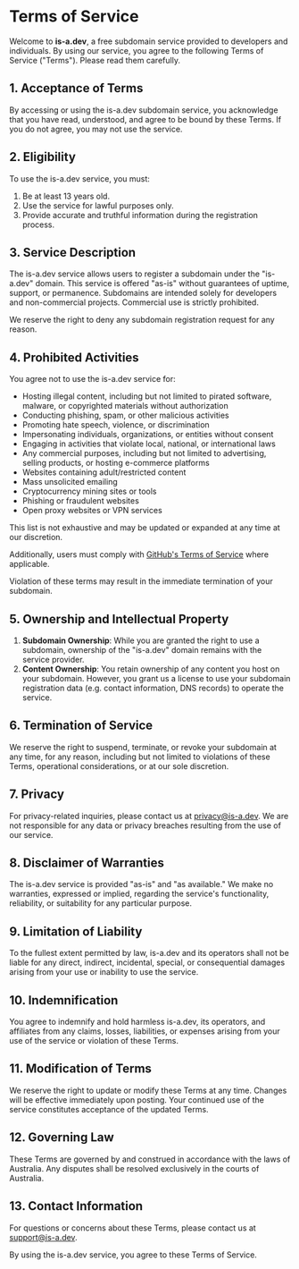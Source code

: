 # Terms of Service
Welcome to **is-a.dev**, a free subdomain service provided to developers and individuals. By using our service, you agree to the following Terms of Service ("Terms"). Please read them carefully.

## 1. Acceptance of Terms
By accessing or using the is-a.dev subdomain service, you acknowledge that you have read, understood, and agree to be bound by these Terms. If you do not agree, you may not use the service.

## 2. Eligibility
To use the is-a.dev service, you must:

1. Be at least 13 years old.
2. Use the service for lawful purposes only.
3. Provide accurate and truthful information during the registration process.

## 3. Service Description
The is-a.dev service allows users to register a subdomain under the "is-a.dev" domain. This service is offered "as-is" without guarantees of uptime, support, or permanence. Subdomains are intended solely for developers and non-commercial projects. Commercial use is strictly prohibited.

We reserve the right to deny any subdomain registration request for any reason. 

## 4. Prohibited Activities
You agree not to use the is-a.dev service for:

- Hosting illegal content, including but not limited to pirated software, malware, or copyrighted materials without authorization
- Conducting phishing, spam, or other malicious activities
- Promoting hate speech, violence, or discrimination
- Impersonating individuals, organizations, or entities without consent
- Engaging in activities that violate local, national, or international laws
- Any commercial purposes, including but not limited to advertising, selling products, or hosting e-commerce platforms
- Websites containing adult/restricted content
- Mass unsolicited emailing
- Cryptocurrency mining sites or tools
- Phishing or fraudulent websites
- Open proxy websites or VPN services

This list is not exhaustive and may be updated or expanded at any time at our discretion.

Additionally, users must comply with [GitHub's Terms of Service](https://docs.github.com/en/site-policy/github-terms/github-terms-of-service) where applicable.

Violation of these terms may result in the immediate termination of your subdomain.

## 5. Ownership and Intellectual Property
1. **Subdomain Ownership**: While you are granted the right to use a subdomain, ownership of the "is-a.dev" domain remains with the service provider.
2. **Content Ownership**: You retain ownership of any content you host on your subdomain. However, you grant us a license to use your subdomain registration data (e.g. contact information, DNS records) to operate the service.

## 6. Termination of Service
We reserve the right to suspend, terminate, or revoke your subdomain at any time, for any reason, including but not limited to violations of these Terms, operational considerations, or at our sole discretion.

## 7. Privacy
For privacy-related inquiries, please contact us at privacy@is-a.dev. We are not responsible for any data or privacy breaches resulting from the use of our service.

## 8. Disclaimer of Warranties
The is-a.dev service is provided "as-is" and "as available." We make no warranties, expressed or implied, regarding the service's functionality, reliability, or suitability for any particular purpose.

## 9. Limitation of Liability
To the fullest extent permitted by law, is-a.dev and its operators shall not be liable for any direct, indirect, incidental, special, or consequential damages arising from your use or inability to use the service.

## 10. Indemnification
You agree to indemnify and hold harmless is-a.dev, its operators, and affiliates from any claims, losses, liabilities, or expenses arising from your use of the service or violation of these Terms.

## 11. Modification of Terms
We reserve the right to update or modify these Terms at any time. Changes will be effective immediately upon posting. Your continued use of the service constitutes acceptance of the updated Terms.

## 12. Governing Law
These Terms are governed by and construed in accordance with the laws of Australia. Any disputes shall be resolved exclusively in the courts of Australia.

## 13. Contact Information
For questions or concerns about these Terms, please contact us at support@is-a.dev.

By using the is-a.dev service, you agree to these Terms of Service.
